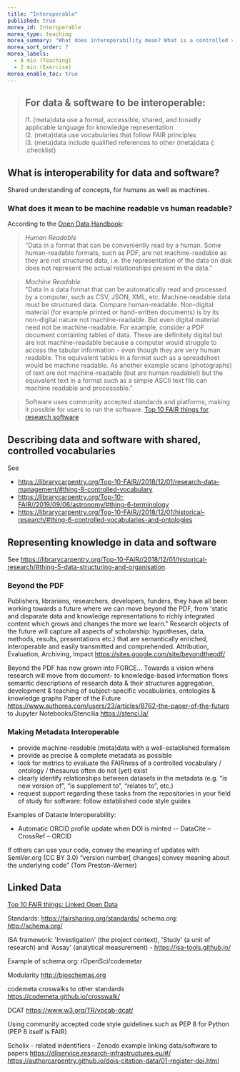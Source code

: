 ```yaml
---
title: "Interoperable"
published: true
morea_id: Interoperable
morea_type: teaching
morea_summary: "What does interoperability mean? What is a controlled vocabulary, a metadata schema and linked data? How do I describe data so that humans and computers can understand?"
morea_sort_order: 7
morea_labels:
  - 8 min (Teaching)
  - 2 min (Exercise)
morea_enable_toc: true
---
```


> ## For data & software to be interoperable:
>
> I1. (meta)data use a formal, accessible, shared, and broadly applicable language for knowledge representation  
> I2. (meta)data use vocabularies that follow FAIR principles  
> I3. (meta)data include qualified references to other (meta)data
> {: .checklist}

## What is interoperability for data and software?

Shared understanding of concepts, for humans as well as machines.

### What does it mean to be machine readable vs human readable?

According to the [Open Data Handbook](http://opendatahandbook.org/glossary/en/):

> _Human Readable_  
> "Data in a format that can be conveniently read by a human. Some human-readable formats, such as PDF, are not machine-readable as they are not structured data, i.e. the representation of the data on disk does not represent the actual relationships present in the data."

> _Machine Readable_  
> "Data in a data format that can be automatically read and processed by a computer, such as CSV, JSON, XML, etc. Machine-readable data must be structured data. Compare human-readable.
> Non-digital material (for example printed or hand-written documents) is by its non-digital nature not machine-readable. But even digital material need not be machine-readable. For example, consider a PDF document containing tables of data. These are definitely digital but are not machine-readable because a computer would struggle to access the tabular information - even though they are very human readable. The equivalent tables in a format such as a spreadsheet would be machine readable.
> As another example scans (photographs) of text are not machine-readable (but are human readable!) but the equivalent text in a format such as a simple ASCII text file can machine readable and processable."

> Software uses community accepted standards and platforms, making it possible for users to run the software.
> [Top 10 FAIR things for research software][10ftrs]

[10ftrs]: https://librarycarpentry.org/Top-10-FAIR//2018/12/01/research-software/

## Describing data and software with shared, controlled vocabularies

See

- <https://librarycarpentry.org/Top-10-FAIR//2018/12/01/research-data-management/#thing-8-controlled-vocabulary>
- <https://librarycarpentry.org/Top-10-FAIR//2019/09/06/astronomy/#thing-6-terminology>
- <https://librarycarpentry.org/Top-10-FAIR//2018/12/01/historical-research/#thing-6-controlled-vocabularies-and-ontologies>

## Representing knowledge in data and software

See <https://librarycarpentry.org/Top-10-FAIR//2018/12/01/historical-research/#thing-5-data-structuring-and-organisation>.

### Beyond the PDF

Publishers, librarians, researchers, developers, funders, they have all been working towards a future where we can move beyond the PDF, from 'static and disparate data and knowledge representations to richly integrated content which grows and changes the more we learn." Research objects of the future will capture all aspects of scholarship: hypotheses, data, methods, results, presentations etc.) that are semantically enriched, interoperable and easily transmitted and comprehended.
Attribution, Evaluation, Archiving, Impact
https://sites.google.com/site/beyondthepdf/

Beyond the PDF has now grown into FORCE...
Towards a vision where research will move from document- to knowledge-based information flows
semantic descriptions of research data & their structures
aggregation, development & teaching of subject-specific vocabularies, ontologies & knowledge graphs
Paper of the Future
https://www.authorea.com/users/23/articles/8762-the-paper-of-the-future to Jupyter Notebooks/Stencilia
https://stenci.la/

### Making Metadata Interoperable

- provide machine-readable (meta)data with a well-established formalism
- provide as precise & complete metadata as possible
- look for metrics to evaluate the FAIRness of a controlled vocabulary / ontology / thesaurus
  often do not (yet) exist
- clearly identify relationships between datasets in the metadata (e.g. “is new version of”, “is supplement to”, “relates to”, etc.)
- request support regarding these tasks from the repositories in your field of study
  for software: follow established code style guides

Examples of Dataste Interoperability:

- Automatic ORCID profile update when DOI is minted
  -- DataCite – CrossRef – ORCID

If others can use your code, convey the meaning of updates with SemVer.org (CC BY 3.0)
“version number[ changes] convey meaning about the underlying code” (Tom Preston-Werner)

## Linked Data

[Top 10 FAIR things: Linked Open Data](https://librarycarpentry.org/Top-10-FAIR//2019/09/05/linked-open-data/)

Standards: https://fairsharing.org/standards/
schema.org: http://schema.org/

ISA framework: 'Investigation' (the project context), 'Study' (a unit of research) and 'Assay' (analytical measurement) - https://isa-tools.github.io/

Example of schema.org: rOpenSci/codemetar

Modularity
http://bioschemas.org

codemeta croswalks to other standards
https://codemeta.github.io/crosswalk/

DCAT
https://www.w3.org/TR/vocab-dcat/

Using community accepted code style guidelines such as PEP 8 for Python (PEP 8 itself is FAIR)

Scholix - related indentifiers - Zenodo example linking data/software to papers
https://dliservice.research-infrastructures.eu/#/
https://authorcarpentry.github.io/dois-citation-data/01-register-doi.html

